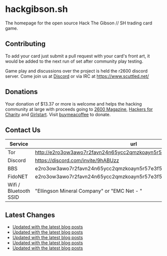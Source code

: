 # hackgibson.sh
The homepage for the open source Hack The Gibson // SH trading card game.


## Contributing

To add your card just submit a pull request with your card's front art, it would be added to the next run of set after community play testing.

Game play and discussions over the project is held the r2600 discord server. Come join us at [Discord](https://discord.com/invite/9hABUzz) or via IRC at https://www.scuttled.net/


## Donations

Your donation of $13.37 or more is welcome and helps the hacking community at large with proceeds going to [2600 Magazine](https://2600.com/), [Hackers for Charity](https://hackersforcharity.org) and [Girlstart](https://girlstart.org).  Visit [buymeacoffee](https://www.buymeacoffee.com/hackgibson.sh) to donate.


## Contact Us

Service | url
-|-
Tor | http://e2ro3ow3awo7r2favn24n65ycc2qmzkoayn5r57e3f56nvjwdcgg32ad.onion
Discord | https://discord.com/invite/9hABUzz
BBS | e2ro3ow3awo7r2favn24n65ycc2qmzkoayn5r57e3f56nvjwdcgg32ad.onion:23
FidoNET | e2ro3ow3awo7r2favn24n65ycc2qmzkoayn5r57e3f56nvjwdcgg32ad.onion:24554
Wifi / Bluetooth SSID | "Ellingson Mineral Company" or "EMC Net - <fidonet address>"

## Latest Changes
<!-- BLOG-POST-LIST:START -->
- [Updated with the latest blog posts](https://github.com/DFW2600/hackgibson.sh/commit/95464f6567523ccd62afa66b99fb065a780b4bdd)
- [Updated with the latest blog posts](https://github.com/DFW2600/hackgibson.sh/commit/2069f2fa22d381375168bfad5eaa1f7e1fb5cbb2)
- [Updated with the latest blog posts](https://github.com/DFW2600/hackgibson.sh/commit/c0db461a26ac29a153f03935137565c7baa0a5ad)
- [Updated with the latest blog posts](https://github.com/DFW2600/hackgibson.sh/commit/e0c0cc720514909b91d22ad6e15431a9e9d58b6f)
- [Updated with the latest blog posts](https://github.com/DFW2600/hackgibson.sh/commit/76d34b8e0bcd69706c2752c5117587ba90e71ae0)
<!-- BLOG-POST-LIST:END -->
